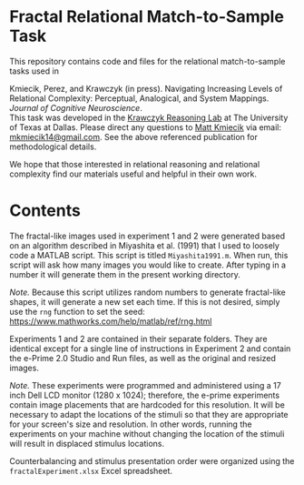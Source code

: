 # Fractal Relational Match-to-Sample Task

This repository contains code and files for the relational match-to-sample tasks used in

Kmiecik, Perez, and Krawczyk (in press). Navigating Increasing Levels of Relational Complexity: Perceptual, Analogical, and System Mappings. _Journal of Cognitive Neuroscience_.  
This task was developed in the [Krawczyk Reasoning Lab](https://www.utdallas.edu/reasoninglab/) at The University of Texas at Dallas. Please direct any questions to [Matt Kmiecik](https://mattkmiecik.com/cv.html) via email: mkmiecik14@gmail.com. See the above referenced publication for methodological details.

We hope that those interested in relational reasoning and relational complexity find our materials useful and helpful in their own work. 

# Contents

The fractal-like images used in experiment 1 and 2 were generated based on an algorithm described in Miyashita et al. (1991) that I used to loosely code a MATLAB script. This script is titled `Miyashita1991.m`. When run, this script will ask how many images you would like to create. After typing in a number it will generate them in the present working directory.

*Note.* Because this script utilizes random numbers to generate fractal-like shapes, it will generate a new set each time. If this is not desired, simply use the `rng` function to set the seed: https://www.mathworks.com/help/matlab/ref/rng.html

Experiments 1 and 2 are contained in their separate folders. They are identical except for a single line of instructions in Experiment 2 and contain the e-Prime 2.0 Studio and Run files, as well as the original and resized images.

*Note.* These experiments were programmed and administered using a 17 inch Dell LCD monitor (1280 x 1024); therefore, the e-prime experiments contain image placements that are hardcoded for this resolution. It will be necessary to adapt the locations of the stimuli so that they are appropriate for your screen's size and resolution. In other words, running the experiments on your machine without changing the location of the stimuli will result in displaced stimulus locations.

Counterbalancing and stimulus presentation order were organized using the `fractalExperiment.xlsx` Excel spreadsheet.

